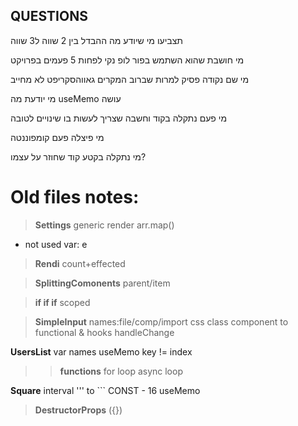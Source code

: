 
## QUESTIONS
תצביעו מי שיודע מה ההבדל בין 2 שווה ל3 שווה

מי חושבת שהוא השתמש בפור לופ נקי לפחות 5 פעמים בפרויקט

מי שם נקודה פסיק למרות שברוב המקרים גאווהסקריפט לא מחייב

מי יודעת מה useMemo עושה

מי פעם נתקלה בקוד וחשבה שצריך לעשות בו שינויים לטובה

מי פיצלה פעם קומפוננטה

מי נתקלה בקטע קוד שחוזר על עצמו?

# Old files notes:
> **Settings**
generic
render arr.map()
* not used var: e

> **Rendi**
count+effected

> **SplittingComonents**
parent/item

> **if if if**
scoped

> **SimpleInput**
names:file/comp/import
css
class component to functional & hooks
handleChange

**UsersList** var names
useMemo
key != index

>> **functions**
for loop
async loop

**Square** interval
''' to ```
CONST - 16
useMemo

> **DestructorProps**
({})

